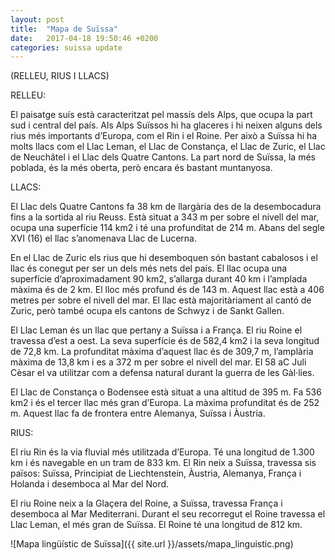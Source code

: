 ```yaml
---
layout: post
title:  "Mapa de Suïssa"
date:   2017-04-18 19:50:46 +0200
categories: suissa update
---
```

(RELLEU, RIUS I LLACS)

RELLEU:

El paisatge suís està caracteritzat pel massís dels Alps, que ocupa la part sud i central del país. Als Alps Suïssos hi ha glaceres i hi neixen alguns dels rius més importants d’Europa, com el Rin i el Roine. Per això a Suïssa hi ha molts llacs com el Llac Leman, el Llac de Constança, el Llac de Zuric, el Llac de Neuchâtel i el Llac dels Quatre Cantons. La part nord de Suïssa, la més poblada, és la més oberta, però encara és bastant muntanyosa.


LLACS:

El Llac dels Quatre Cantons fa 38 km de llargària des de la desembocadura fins a la sortida al riu Reuss. Està situat a 343 m per sobre el nivell del mar, ocupa una superfície 114 km2 i té una profunditat de 214 m.
Abans del segle XVI (16) el llac s’anomenava Llac de Lucerna.

En el Llac de Zuric els rius que hi desemboquen són bastant cabalosos i el llac és conegut per ser un dels més nets del país. El llac ocupa una superfície d’aproximadament 90 km2, s’allarga durant 40 km i l’amplada màxima és de 2 km. El lloc més profund és de 143 m. Aquest llac està a 406 metres per sobre el nivell del mar. El llac està majoritàriament al cantó de Zuric, però també ocupa els cantons de Schwyz i de Sankt Gallen.

El Llac Leman és un llac que pertany a Suïssa i a França. El riu Roine el travessa d’est a oest. La seva superfície és de 582,4 km2 i la seva longitud de 72,8 km. La profunditat màxima d’aquest llac és de 309,7 m, l’amplària màxima de 13,8 km i es a 372 m per sobre el nivell del mar.
El 58 aC Juli Cèsar el va utilitzar com a defensa natural durant la guerra de les Gàl·lies.

El Llac de Constança o Bodensee està situat a una altitud de 395 m. Fa 536 km2 i és el tercer llac més gran d’Europa. La màxima profunditat és de 252 m. Aquest llac fa de frontera entre Alemanya, Suïssa i Àustria.


RIUS:

El riu Rin és la via fluvial més utilitzada d’Europa. Té una longitud de 1.300 km i és navegable en un tram de 833 km.
El Rin neix a Suïssa, travessa sis països: Suïssa, Principiat de Liechtenstein, Àustria, Alemanya, França i Holanda i desemboca al Mar del Nord.

El riu Roine neix a la Glaçera del Roine, a Suïssa, travessa França i desemboca al Mar Mediterrani. Durant el seu recorregut el Roine travessa el Llac Leman, el més gran de Suïssa. El Roine té una longitud de 812 km.

![Mapa lingüístic de Suïssa]({{ site.url }}/assets/mapa_linguistic.png)
